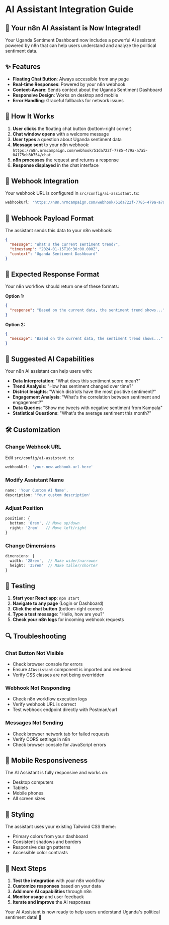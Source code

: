 # AI Assistant Integration Guide

## 🚀 **Your n8n AI Assistant is Now Integrated!**

Your Uganda Sentiment Dashboard now includes a powerful AI assistant powered by n8n that can help users understand and analyze the political sentiment data.

## ✨ **Features**

- **Floating Chat Button**: Always accessible from any page
- **Real-time Responses**: Powered by your n8n webhook
- **Context-Aware**: Sends context about the Uganda Sentiment Dashboard
- **Responsive Design**: Works on desktop and mobile
- **Error Handling**: Graceful fallbacks for network issues

## 🔧 **How It Works**

1. **User clicks** the floating chat button (bottom-right corner)
2. **Chat window opens** with a welcome message
3. **User types** a question about Uganda sentiment data
4. **Message sent** to your n8n webhook: `https://n8n.nrmcampaign.com/webhook/51da722f-7785-479a-a7a5-04175eb3b754/chat`
5. **n8n processes** the request and returns a response
6. **Response displayed** in the chat interface

## 📍 **Webhook Integration**

Your webhook URL is configured in `src/config/ai-assistant.ts`:

```typescript
webhookUrl: 'https://n8n.nrmcampaign.com/webhook/51da722f-7785-479a-a7a5-04175eb3b754/chat'
```

## 📝 **Webhook Payload Format**

The assistant sends this data to your n8n webhook:

```json
{
  "message": "What's the current sentiment trend?",
  "timestamp": "2024-01-15T10:30:00.000Z",
  "context": "Uganda Sentiment Dashboard"
}
```

## 🔄 **Expected Response Format**

Your n8n workflow should return one of these formats:

**Option 1:**
```json
{
  "response": "Based on the current data, the sentiment trend shows..."
}
```

**Option 2:**
```json
{
  "message": "Based on the current data, the sentiment trend shows..."
}
```

## 🎯 **Suggested AI Capabilities**

Your n8n AI assistant can help users with:

- **Data Interpretation**: "What does this sentiment score mean?"
- **Trend Analysis**: "How has sentiment changed over time?"
- **District Insights**: "Which districts have the most positive sentiment?"
- **Engagement Analysis**: "What's the correlation between sentiment and engagement?"
- **Data Queries**: "Show me tweets with negative sentiment from Kampala"
- **Statistical Questions**: "What's the average sentiment this month?"

## 🛠 **Customization**

### **Change Webhook URL**
Edit `src/config/ai-assistant.ts`:

```typescript
webhookUrl: 'your-new-webhook-url-here'
```

### **Modify Assistant Name**
```typescript
name: 'Your Custom AI Name',
description: 'Your custom description'
```

### **Adjust Position**
```typescript
position: {
  bottom: '8rem', // Move up/down
  right: '2rem'   // Move left/right
}
```

### **Change Dimensions**
```typescript
dimensions: {
  width: '28rem',  // Make wider/narrower
  height: '35rem'  // Make taller/shorter
}
```

## 🧪 **Testing**

1. **Start your React app**: `npm start`
2. **Navigate to any page** (Login or Dashboard)
3. **Click the chat button** (bottom-right corner)
4. **Type a test message**: "Hello, how are you?"
5. **Check your n8n logs** for incoming webhook requests

## 🔍 **Troubleshooting**

### **Chat Button Not Visible**
- Check browser console for errors
- Ensure `AIAssistant` component is imported and rendered
- Verify CSS classes are not being overridden

### **Webhook Not Responding**
- Check n8n workflow execution logs
- Verify webhook URL is correct
- Test webhook endpoint directly with Postman/curl

### **Messages Not Sending**
- Check browser network tab for failed requests
- Verify CORS settings in n8n
- Check browser console for JavaScript errors

## 📱 **Mobile Responsiveness**

The AI Assistant is fully responsive and works on:
- Desktop computers
- Tablets
- Mobile phones
- All screen sizes

## 🎨 **Styling**

The assistant uses your existing Tailwind CSS theme:
- Primary colors from your dashboard
- Consistent shadows and borders
- Responsive design patterns
- Accessible color contrasts

## 🚀 **Next Steps**

1. **Test the integration** with your n8n workflow
2. **Customize responses** based on your data
3. **Add more AI capabilities** through n8n
4. **Monitor usage** and user feedback
5. **Iterate and improve** the AI responses

Your AI Assistant is now ready to help users understand Uganda's political sentiment data! 🎉

